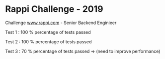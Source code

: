 # Rappi Challenge - 2019
Challenge www.rappi.com - Senior Backend Enginieer


Test 1 :  100 %  percentage of tests passed 

Test 2 :  100 %  percentage of tests passed 

Test 3 :  70  %  percentage of tests passed => (need to improve performance)
